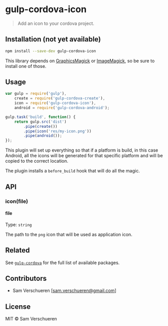 # gulp-cordova-icon

> Add an icon to your cordova project.

## Installation (not yet available)

```bash
npm install --save-dev gulp-cordova-icon
```

This library depends on [GraphicsMagick](http://www.graphicsmagick.org/) or [ImageMagick](http://www.imagemagick.org/), so be sure to install
one of those.

## Usage

```JavaScript
var gulp = require('gulp'),
    create = require('gulp-cordova-create'),
    icon = require('gulp-cordova-icon'),
    android = require('gulp-cordova-android');

gulp.task('build', function() {
    return gulp.src('dist')
        .pipe(create())
        .pipe(icon('res/my-icon.png'))
        .pipe(android());
});
```

This plugin will set up everything so that if a platform is build, in this case Android, all the icons will be generated
for that specific platform and will be copied to the correct location.

The plugin installs a `before_build` hook that will do all the magic.

## API

### icon(file)

#### file

Type: `string`

The path to the `png` icon that will be used as application icon.

## Related

See [`gulp-cordova`](https://github.com/SamVerschueren/gulp-cordova) for the full list of available packages.

## Contributors

- Sam Verschueren [<sam.verschueren@gmail.com>]

## License

MIT © Sam Verschueren
